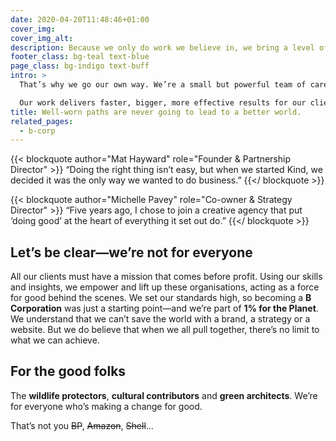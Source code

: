 ```yaml
---
date: 2020-04-20T11:48:46+01:00
cover_img:
cover_img_alt:
description: Because we only do work we believe in, we bring a level of commitment you won’t find anywhere else — and that means great results for you.
footer_class: bg-teal text-blue
page_class: bg-indigo text-buff
intro: >
  That’s why we go our own way. We’re a small but powerful team of carefully selected senior professionals. People whose work packs a real punch. **Strategy, brand, digital** – we bring it all together and drive change in ways that really matter. 

  Our work delivers faster, bigger, more effective results for our clients’ causes – in the charity sector, sustainability, research, the environment, and the arts.
title: Well-worn paths are never going to lead to a better world.
related_pages:
  - b-corp
---
```


<div class="grid gap-10 md:grid-cols-2 lg:gap-20 section text-teal">

  {{< blockquote author="Mat Hayward" role="Founder & Partnership Director" >}}
  “Doing the right thing isn’t easy, but when we started Kind, we decided it was the only way we wanted to do business.”
  {{</ blockquote >}}

  {{< blockquote author="Michelle Pavey" role="Co-owner & Strategy Director" >}}
  “Five years ago, I chose to join a creative agency that put ‘doing good’ at the heart of everything it set out do.”
  {{</ blockquote >}}

</div>
<section class="max-w-5xl mx-auto">
<h2 class="h1">Let’s be clear—we’re not for everyone</h2>
<div class="mt-10 prose lede">

All our clients must have a mission that comes before profit. Using our skills and insights, we empower and lift up these organisations, acting as a force for good behind the scenes. We set our standards high, so becoming a **B Corporation** was just a starting point—and we’re part of **1% for the Planet**. We understand that we can’t save the world with a brand, a strategy or a website. But we do believe that when we all pull together, there’s no limit to what we can achieve.

</div>
</section>
<section class="max-w-5xl mx-auto">
<h2 class="h1">For the good folks</h2>
<div class="mt-10 prose lede">

The **wildlife protectors**, **cultural contributors** and **green architects**. We’re for everyone who’s making a change for good.

That’s not you ~~BP~~, ~~Amazon~~, ~~Shell~~…
  
</div>
</section>

